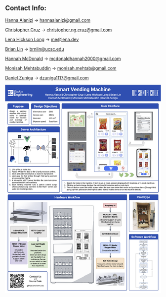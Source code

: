 ## Contact Info:

[Hanna Alanizi](https://github.com/halanizi) &rarr; hannaalanizi@gmail.com

[Christopher Cruz](https://github.com/cngcruz) &rarr; christopher.ng.cruz@gmail.com

[Lena Hickson Long](https://github.com/love-lena) &rarr; me@lena.dev

[Brian Lin](https://github.com/brngit-code101) &rarr; brnlin@ucsc.edu

[Hannah McDonald](https://github.com/hmcdonaldid00) &rarr; mcdonaldhannah2000@gmail.com

[Monisah Mehtabuddin](https://github.com/Monisah) &rarr; monisah.mehtab@gmail.com

[Daniel Zuniga](https://github.com/dzuniga1117) &rarr; dzuniga1117@gmail.com

![My Image](123poster.png)
